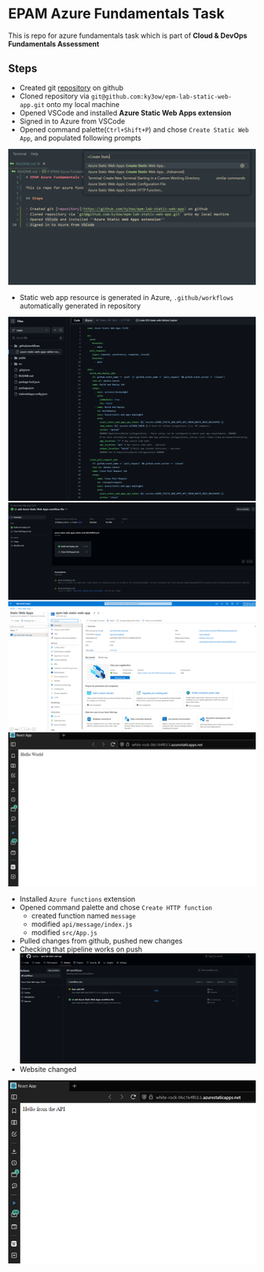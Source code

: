 # EPAM Azure Fundamentals Task

This is repo for azure fundamentals task which is part of **Cloud & DevOps Fundamentals Assessment**

## Steps

- Created git [repository](https://github.com/ky3ow/epm-lab-static-web-app) on github
- Cloned repository via `git@github.com:ky3ow/epm-lab-static-web-app.git` onto my local machine
- Opened VSCode and installed **Azure Static Web Apps extension**
- Signed in to Azure from VSCode
- Opened command palette(`Ctrl+Shift+P`) and chose `Create Static Web App`, and populated following prompts

![command palette](images/image.png)
- Static web app resource is generated in Azure, `.github/workflows` automatically generated in repository

![github actions](images/image-1.png)
![pipeline complete](images/image-2.png)
![azure portal](images/image-3.png)
![website](images/image-5.png)
- Installed `Azure functions` extension
- Opened command palette and chose `Create HTTP function`
    - created function named `message`
    - modified `api/message/index.js`
    - modified `src/App.js`
- Pulled changes from github, pushed new changes
- Checking that pipeline works on push
![pipeline after push](images/image-4.png)
- Website changed

![website after push](images/image-6.png)